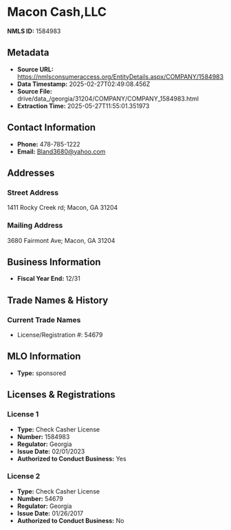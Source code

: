 # Macon Cash,LLC

**NMLS ID:** 1584983

## Metadata
- **Source URL:** https://nmlsconsumeraccess.org/EntityDetails.aspx/COMPANY/1584983
- **Data Timestamp:** 2025-02-27T02:49:08.456Z
- **Source File:** drive/data_/georgia/31204/COMPANY/COMPANY_1584983.html
- **Extraction Time:** 2025-05-27T11:55:01.351973

## Contact Information
- **Phone:** 478-785-1222
- **Email:** Bland3680@yahoo.com

## Addresses
### Street Address
1411 Rocky Creek rd; Macon, GA 31204

### Mailing Address
3680 Fairmont Ave; Macon, GA 31204

## Business Information
- **Fiscal Year End:** 12/31

## Trade Names & History
### Current Trade Names
- License/Registration #: 54679

## MLO Information
- **Type:** sponsored

## Licenses & Registrations

### License 1
- **Type:** Check Casher License
- **Number:** 1584983
- **Regulator:** Georgia
- **Issue Date:** 02/01/2023
- **Authorized to Conduct Business:** Yes

### License 2
- **Type:** Check Casher License
- **Number:** 54679
- **Regulator:** Georgia
- **Issue Date:** 01/26/2017
- **Authorized to Conduct Business:** No
